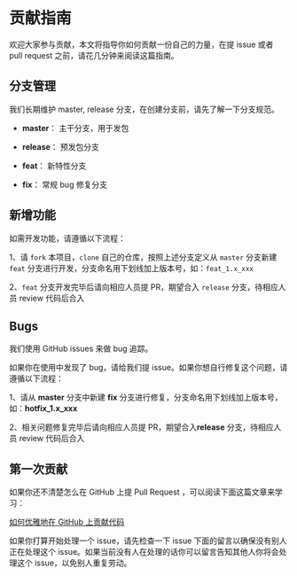 # 贡献指南

欢迎大家参与贡献，本文将指导你如何贡献一份自己的力量，在提 issue 或者 pull request 之前，请花几分钟来阅读这篇指南。


## 分支管理

我们长期维护 master, release 分支，在创建分支前，请先了解一下分支规范。

+ **master**： 主干分支，用于发包

+ **release**： 预发包分支

+ **feat**： 新特性分支

+ **fix**： 常规 bug 修复分支


## 新增功能

如需开发功能，请遵循以下流程：

1、请 `fork` 本项目，`clone` 自己的仓库，按照上述分支定义从 `master` 分支新建 `feat` 分支进行开发，分支命名用下划线加上版本号，如：`feat_1.x_xxx`

2、`feat` 分支开发完毕后请向相应人员提 PR，期望合入 `release` 分支，待相应人员 review 代码后合入


## Bugs

我们使用 GitHub issues 来做 bug 追踪。

如果你在使用中发现了 bug，请给我们提 issue。如果你想自行修复这个问题，请遵循以下流程：

1、请从 **master** 分支中新建 **fix** 分支进行修复，分支命名用下划线加上版本号，如：**hotfix_1.x_xxx**

2、相关问题修复完毕后请向相应人员提 PR，期望合入**release** 分支，待相应人员 review 代码后合入


## 第一次贡献

如果你还不清楚怎么在 GitHub 上提 Pull Request ，可以阅读下面这篇文章来学习：

[如何优雅地在 GitHub 上贡献代码](https://segmentfault.com/a/1190000000736629)

如果你打算开始处理一个 issue，请先检查一下 issue 下面的留言以确保没有别人正在处理这个 issue。如果当前没有人在处理的话你可以留言告知其他人你将会处理这个 issue，以免别人重复劳动。
